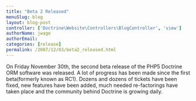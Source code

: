```yaml
---
title: "Beta 2 Released"
menuSlug: blog
layout: blog-post
controller: ['Doctrine\Website\Controllers\BlogController', 'view']
authorName: jwage
authorEmail:
categories: [release]
permalink: /2007/12/03/beta2_released.html
---
```

On Friday November 30th, the second beta release of the PHP5 Doctrine
ORM software was released. A lot of progress has been made since the
first beta(formerly known as RC1). Dozens and dozens of tickets have
been fixed, new features have been added, much needed re-factorings have
taken place and the community behind Doctrine is growing daily.

